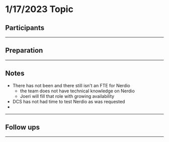 # 1/17/2023 Topic 
 
## Participants 
 
  
 
---- 
 
## Preparation 
 
  
 
---- 
 
## Notes 
 
  - There has not been and there still isn't an FTE for Nerdio
	  - the team does not have technical knowledge on Nerdio
	  - Joeri will fill that role with growing availability
  - DCS has not had time to test Nerdio as was requested
  - 
 
---- 
 
## Follow ups 
 
  
 
---- 
 
 
